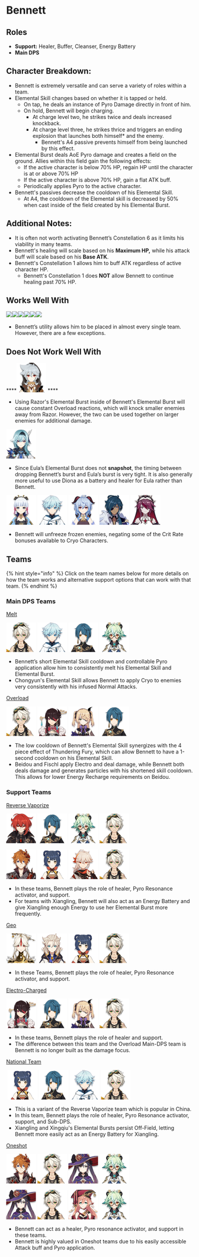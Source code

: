 # Bennett

## **Roles**

* **Support:** Healer, Buffer, Cleanser, Energy Battery
* **Main DPS**

## **Character Breakdown:**

* Bennett is extremely versatile and can serve a variety of roles within a team.
* Elemental Skill changes based on whether it is tapped or held.
  * On tap, he deals an instance of Pyro Damage directly in front of him.
  * On hold, Bennett will begin charging.
    * At charge level two, he strikes twice and deals increased knockback.
    * At charge level three, he strikes thrice and triggers an ending explosion that launches both himself\* and the enemy.
      * Bennett's A4 passive prevents himself from being launched by this effect.
* Elemental Burst deals AoE Pyro damage and creates a field on the ground. Allies within this field gain the following effects:
  * If the active character is below 70% HP, regain HP until the character is at or above 70% HP
  * If the active character is above 70% HP, gain a flat ATK buff.
  * Periodically applies Pyro to the active character.
* Bennett's passives decrease the cooldown of his Elemental Skill.
  * At A4, the cooldown of the Elemental skill is decreased by 50% when cast inside of the field created by his Elemental Burst.

## **Additional Notes:**

* It is often not worth activating Bennett’s Constellation 6 as it limits his viability in many teams.
* Bennett's healing will scale based on his **Maximum HP,** while his attack buff will scale based on his **Base ATK**. 
* Bennett's Constellation 1 allows him to buff ATK regardless of active character HP.
  * Bennett's Constellation 1 does **NOT** allow Bennett to continue healing past 70% HP.

## Works Well With

![](https://lh3.googleusercontent.com/vwzPL8yGc83AZqQ8T1QaLbBvP-HPYz1FmilKn_w5ZPl3p1wpR1FBLoGiuTA8-Rdtx_ziJVOv_0MO6TWXEwi6ulu1ZIo-4veqdrerHCriFqNMjD01SJ9gEJ874a3pHg-qUALBGYpx)![](https://lh4.googleusercontent.com/sPakhjVZmg5UeD0V-lvj-EAwFosglPy6yP-pJ0lDoBGn_RtOMJX56jeaNVDE1caufeOxyuN758ThERLQ9iO4bUfp2gmVoIRzObeSvoqH9uj9kBjXhxb3EHxSGsgAJlfDL6XHgv8-)![](https://lh5.googleusercontent.com/lqDD-ea3EXQPqh6ZJ2Y7HRZWYXeb_2U3afjBFpIqKJMcIRIvTzR7JmdGV3YIFJ4dgl8mxDOg61IuiPWGc2ojCUlb3aCM1a-FuIAWwK8Zkn18huEww_w15-mfScYcP-UzRmzO8yoN)![](https://lh6.googleusercontent.com/0cjJgRJLQTovPXO6Bwvp6VeyF2doSMszFw1OCMe-oWDxRZ9208gUOsQnSzbXsPfh-fzVdTkxLN03T2OdlQ7QeS_54kW3otujyjQR7u5DzZbENwAKoR6HD8W754LElmMkF6toNILi)![](https://lh3.googleusercontent.com/UJMCX4egpKRf4Cvj2Ztr3KyU1BSvttFPxLhH5_GnFAuUo1NHbuMbsQFeTcaMVkNin9-sIll6KX0t_6TfWbn3VH9zh1TOSp3Adjr5GfjN224Eegg-Xb5P3UlpeY0QXMgP12VpaZhe)![](https://lh3.googleusercontent.com/uHmg7086b0LgRjS9JM-IjxyCEgpLHu63COZNHEzvRXOndCDg-OEZQP-Fn0Rl8eisGfdn1ceIe4ZQr0iTI-kjsaZUwHhBxpdB-E3-u7xeh3sFS6HSN0J1MtoR4vYKx8SNWstT88l-)

* Bennett’s utility allows him to be placed in almost every single team. However, there are a few exceptions.

## **Does Not Work Well With**

\*\*\*\*![](../../.gitbook/assets/ui_avataricon_razor.png) ****

* Using Razor's Elemental Burst inside of Bennett's Elemental Burst will cause constant Overload reactions, which will knock smaller enemies away from Razor. However, the two can be used together on larger enemies for additional damage.

![](../../.gitbook/assets/ui_avataricon_eula.png) 

* Since Eula’s Elemental Burst does not **snapshot**, the timing between dropping Bennett’s burst and Eula’s burst is very tight. It is also generally more useful to use Diona as a battery and healer for Eula rather than Bennett.

![](../../.gitbook/assets/ui_avataricon_ayaka.png)  ![](../../.gitbook/assets/ui_avataricon_chongyun.png)  ![](../../.gitbook/assets/ui_avataricon_ganyu.png)  ![](../../.gitbook/assets/ui_avataricon_kaeya.png)  ![](../../.gitbook/assets/ui_avataricon_rosaria.png) 

* Bennett will unfreeze frozen enemies, negating some of the Crit Rate bonuses available to Cryo Characters.

## **Teams**

{% hint style="info" %}
Click on the team names below for more details on how the team works and alternative support options that can work with that team.
{% endhint %}

### **Main DPS Teams**

[Melt](../../teams/melt.md)

![](../../.gitbook/assets/ui_avataricon_bennett.png) ![](../../.gitbook/assets/ui_avataricon_chongyun.png) ![](../../.gitbook/assets/ui_avataricon_xingqiu.png) ![](../../.gitbook/assets/ui_avataricon_sucrose.png) 

* Bennett’s short Elemental Skill cooldown and controllable Pyro application allow him to consistently melt his Elemental Skill and Elemental Burst. 
* Chongyun's Elemental Skill allows Bennett to apply Cryo to enemies very consistently with his infused Normal Attacks.

[Overload](../../teams/overload.md)

![](../../.gitbook/assets/ui_avataricon_bennett.png)  ![](../../.gitbook/assets/ui_avataricon_beidou.png)  ![](../../.gitbook/assets/ui_avataricon_fischl.png)  ![](../../.gitbook/assets/ui_avataricon_xingqiu.png) 

* The low cooldown of Bennett's Elemental Skill synergizes with the 4 piece effect of Thundering Fury, which can allow Bennett to have a 1-second cooldown on his Elemental Skill. 
* Beidou and Fischl apply Electro and deal damage, while Bennett both deals damage and generates particles with his shortened skill cooldown. This allows for lower Energy Recharge requirements on Beidou.

### Support Teams

[Reverse Vaporize](../../teams/reverse-vaporize.md)

![](../../.gitbook/assets/ui_avataricon_diluc.png) ![](../../.gitbook/assets/ui_avataricon_xingqiu.png) ![](../../.gitbook/assets/ui_avataricon_sucrose.png) ![](../../.gitbook/assets/ui_avataricon_bennett.png) 

![](../../.gitbook/assets/ui_avataricon_tartaglia.png) ![](../../.gitbook/assets/ui_avataricon_xiangling.png) ![](../../.gitbook/assets/ui_avataricon_kazuha.png) ![](../../.gitbook/assets/ui_avataricon_bennett.png) 

* In these teams, Bennett plays the role of healer, Pyro Resonance activator, and support.
* For teams with Xiangling, Bennett will also act as an Energy Battery and give Xiangling enough Energy to use her Elemental Burst more frequently.

[Geo](../../teams/geo.md)

![](../../.gitbook/assets/ui_avataricon_ningguang.png) ![](../../.gitbook/assets/ui_avataricon_albedo.png) ![](../../.gitbook/assets/ui_avataricon_xiangling.png) ![](../../.gitbook/assets/ui_avataricon_bennett.png) 

* In these Teams, Bennett plays the role of healer, Pyro Resonance activator, and support.

[Electro-Charged](../../teams/electro-charged.md)

![](../../.gitbook/assets/ui_avataricon_beidou.png) ![](../../.gitbook/assets/ui_avataricon_xingqiu.png) ![](../../.gitbook/assets/ui_avataricon_fischl.png) ![](../../.gitbook/assets/ui_avataricon_bennett.png) 

* In these teams, Bennett plays the role of healer and support.
* The difference between this team and the Overload Main-DPS team is Bennett is no longer built as the damage focus.

​[National Team](https://genshinteambuilds.gitbook.io/teams/teams/other) ​

​ ![](../../.gitbook/assets/ui_avataricon_xiangling.png) ![](../../.gitbook/assets/ui_avataricon_xingqiu.png) ![](../../.gitbook/assets/ui_avataricon_chongyun.png) ![](../../.gitbook/assets/ui_avataricon_bennett.png) 

* This is a variant of the Reverse Vaporize team which is popular in China.
* In this team, Bennett plays the role of healer, Pyro Resonance activator, support, and Sub-DPS.
* Xiangling and Xingqiu's Elemental Bursts persist Off-Field, letting Bennett more easily act as an Energy Battery for Xiangling.

[Oneshot]()

![](../../.gitbook/assets/ui_avataricon_tartaglia.png) ![](../../.gitbook/assets/ui_avataricon_bennett.png) ![](../../.gitbook/assets/ui_avataricon_mona.png) ![](../../.gitbook/assets/ui_avataricon_sucrose.png) 

![](../../.gitbook/assets/ui_avataricon_mona.png) ![](../../.gitbook/assets/ui_avataricon_bennett.png) ![](../../.gitbook/assets/ui_avataricon_yanfei.png) ![](../../.gitbook/assets/ui_avataricon_sucrose.png) 

* Bennett can act as a healer, Pyro resonance activator, and support in these teams.
* Bennett is highly valued in Oneshot teams due to his easily accessible Attack buff and Pyro application.

